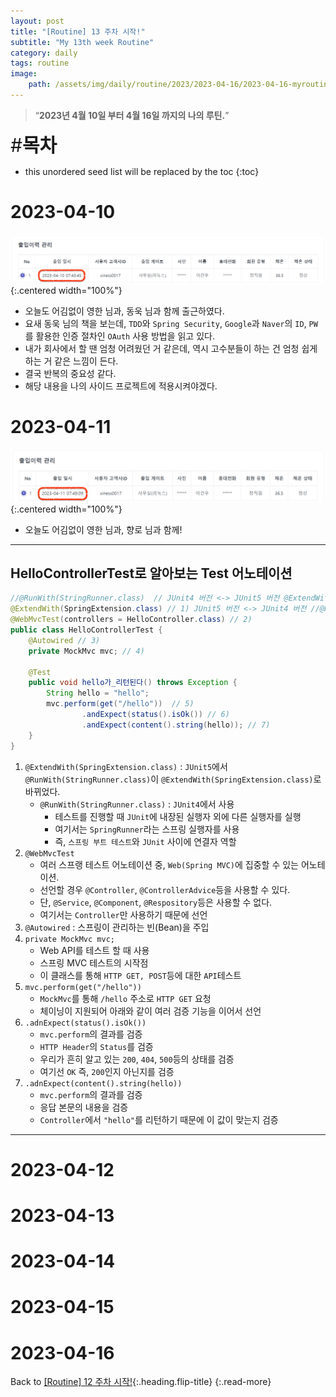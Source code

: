 ```yaml
---
layout: post
title: "[Routine] 13 주차 시작!"
subtitle: "My 13th week Routine"
category: daily
tags: routine
image:
    path: /assets/img/daily/routine/2023/2023-04-16/2023-04-16-myroutine-13th.png
---
```


> “**2023년 4월 10일 부터 4월 16일 까지의 나의 루틴.**”

<span style="font-size:30px;">\#**목차**</span>
* this unordered seed list will be replaced by the toc
{:toc}

# 2023-04-10
![](/assets/img/daily/routine/2023/2023-04-16/2023-04-10_myroutine.png){:.centered width="100%"}
- 오늘도 어김없이 영한 님과, 동욱 님과 함께 출근하였다.
- 요새 동욱 님의 책을 보는데, `TDD`와 `Spring Security`, `Google`과 `Naver`의 `ID`, `PW`를 활용한 인증 절차인 `OAuth` 사용 방법을 읽고 있다.
- 내가 회사에서 할 땐 엄청 어려웠던 거 같은데, 역시 고수분들이 하는 건 엄청 쉽게 하는 거 같은 느낌이 든다.
- 결국 반복의 중요성 같다.
- 해당 내용을 나의 사이드 프로젝트에 적용시켜야겠다.

[//]: # (- 오늘도 어김없이 영한 님의 인강과, 오늘은 재성 님의 책을 다 읽어서 동욱 님의 [스프링 부트와 AWS로 혼자 구현하는 웹 서비스]{:target="_blank"}를 읽기 시작하였다.)

# 2023-04-11
![](/assets/img/daily/routine/2023/2023-04-16/2023-04-11_myroutine.png){:.centered width="100%"}
- 오늘도 어김없이 영한 님과, 향로 님과 함께!

***
## HelloControllerTest로 알아보는 Test 어노테이션
```java
//@RunWith(StringRunner.class)  // JUnit4 버전 <-> JUnit5 버전 @ExtendWith(SpringExtension.class)
@ExtendWith(SpringExtension.class) // 1) JUnit5 버전 <-> JUnit4 버전 //@RunWith(StringRunner.class) 
@WebMvcTest(controllers = HelloController.class) // 2)
public class HelloControllerTest {
    @Autowired // 3)
    private MockMvc mvc; // 4)
    
    @Test
    public void hello가_리턴된다() throws Exception {
        String hello = "hello";
        mvc.perform(get("/hello"))  // 5)
                .andExpect(status().isOk()) // 6)
                .andExpect(content().string(hello)); // 7)
    }
}
```

1. `@ExtendWith(SpringExtension.class)` : `JUnit5`에서 `@RunWith(StringRunner.class)`이 `@ExtendWith(SpringExtension.class)`로 바뀌었다. 
    - `@RunWith(StringRunner.class)` : `JUnit4`에서 사용
      - 테스트를 진행할 때 `JUnit`에 내장된 실행자 외에 다른 실행자를 실행
      - 여기서는 `SpringRunner`라는 스프링 실행자를 사용
      - 즉, `스프링 부트 테스트`와 `JUnit` 사이에 연결자 역할
2. `@WebMvcTest`
   - 여러 스프랭 테스트 어노테이션 중, `Web(Spring MVC)`에 집중할 수 있는 어노테이션.
   - 선언할 경우 `@Controller`, `@ControllerAdvice`등을 사용할 수 있다.
   - 단, `@Service`, `@Component`, `@Respository`등은 사용할 수 없다.
   - 여기서는 `Controller`만 사용하기 때문에 선언
3. `@Autowired` : 스프링이 관리하는 빈(Bean)을 주입
4. `private MockMvc mvc;`
   - Web API를 테스트 할 때 사용
   - 스프링 MVC 테스트의 시작점
   - 이 클래스를 통해 `HTTP GET, POST`등에 대한 `API`테스트
5. `mvc.perform(get("/hello"))`
   - `MockMvc`를 통해 `/hello` 주소로 `HTTP GET` 요청
   - 체이닝이 지원되어 아래와 같이 여러 검증 기능을 이어서 선언
6. `.adnExpect(status().isOk())`
   - `mvc.perform`의 결과를 검증
   - `HTTP Header`의 `Status`를 검증
   - 우리가 흔히 알고 있는 `200`, `404`, `500`등의 상태를 검증
   - 여기선 `OK` 즉, `200`인지 아닌지를 검증
7. `.adnExpect(content().string(hello))`
   - `mvc.perform`의 결과를 검증
   - 응답 본문의 내용을 검증
   - `Controller`에서 `"hello"`를 리턴하기 때문에 이 값이 맞는지 검증
    
***

# 2023-04-12
# 2023-04-13
# 2023-04-14
# 2023-04-15
# 2023-04-16

Back to [[Routine] 12 주차 시작!](./2023-04-09-week-12th.md){:.heading.flip-title}
{:.read-more}

[//]: # (Continue with [[Routine] 13 주차 시작!]&#40;../04-april/2023-04-16-week-13th.md&#41;{:.heading.flip-title})
[//]: # ({:.read-more})

<!-- Links -->

<!-- Study Links -->